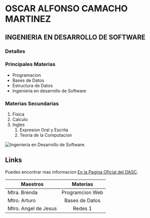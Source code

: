 # OSCAR ALFONSO CAMACHO MARTINEZ

## INGENIERIA EN DESARROLLO DE SOFTWARE

### Detalles

### Principales Materias

* Programacion 
* Bases de Datos
* Estructura de Datos
* Ingenieria en desarrollo de Software

### Materias Secundarias

1. Fisica
2. Calculo
3. Ingles
    1. Expresion Oral y Escrita
    2. Teoria de la Computacion


![Ingenieria en Desarrollo de Software.](https://imgs.search.brave.com/vA1hcLtvRPR1QDE2GKx6r3u6L5dX_5Mv_8vDjizCtEU/rs:fit:860:0:0:0/g:ce/aHR0cHM6Ly91Y2Vu/Zm90ZWMuYWMuY3Iv/ZWNvbW1lcmNlL3dw/LWNvbnRlbnQvdXBs/b2Fkcy9zaXRlcy8x/My8yMDIyLzA1L1Nv/ZnR3YXJlLUVuZ2lu/ZWVyaW5nLmpwZw "This is a sample image.")

## Links

Puedes encontrar mas informacion [En la Pagina Oficial del DASC](https://www.uabcs.mx/dasc/).


| Maestros  | Materias |
| ------------- |:-------------:|
| Mtra. Brenda      | Programcion Web     |
| Mtro. Arturo      | Bases de Datos     |
| Mtro. Angel de Jesus     | Redes 1     |
